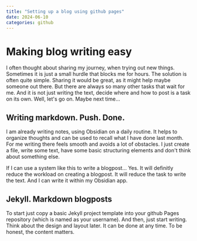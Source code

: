 ```yaml
---
title: "Setting up a blog using github pages"
date: 2024-06-10
categories: github
---
```


# Making blog writing easy

I often thought about sharing my journey, when trying out new things. Sometimes it is just a small hurdle that blocks me for hours. The solution is often quite simple.
Sharing it would be great, as it might help maybe someone out there. But there are always so many other tasks that wait for me. And it is not just writing the text, decide where and how to post is a task on its own.
Well, let's go on. Maybe next time...

## Writing markdown. Push. Done.

I am already writing notes, using Obsidian on a daily routine. It helps to organize thoughts and can be used to recall what I have done last month.
For me writing there feels smooth and avoids a lot of obstacles. I just create a file, write some text, have some basic structuring elements and don't think about something else.

If I can use a system like this to write a blogpost... Yes. It will definitly reduce the workload on creating a blogpost. It will reduce the task to write the text. And I can write it within my Obsidian app.

## Jekyll. Markdown blogposts

To start just copy a basic Jekyll project template into your github Pages repository (which is named as your username).
And then, just start writing. Think about the design and layout later. It can be done at any time. To be honest, the content matters.